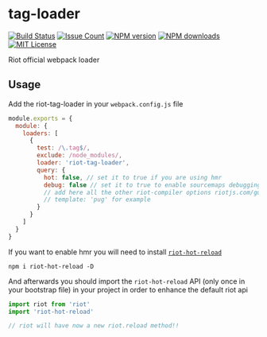 # tag-loader

[![Build Status][travis-image]][travis-url]
[![Issue Count][codeclimate-image]][codeclimate-url]
[![NPM version][npm-version-image]][npm-url]
[![NPM downloads][npm-downloads-image]][npm-url]
[![MIT License][license-image]][license-url]

Riot official webpack loader

## Usage

Add the riot-tag-loader in your `webpack.config.js` file
```js
module.exports = {
  module: {
    loaders: [
      {
        test: /\.tag$/,
        exclude: /node_modules/,
        loader: 'riot-tag-loader',
        query: {
          hot: false, // set it to true if you are using hmr
          debug: false // set it to true to enable sourcemaps debugging
          // add here all the other riot-compiler options riotjs.com/guide/compiler/
          // template: 'pug' for example
        }
      }
    ]
  }
}
```

If you want to enable hmr you will need to install [`riot-hot-reload`](https://www.npmjs.com/package/riot-hot-reload)

```shell
npm i riot-hot-reload -D
```

And afterwards you should import the `riot-hot-reload` API (only once in your bootstrap file) in your project in order to enhance the default riot api

```js
import riot from 'riot'
import 'riot-hot-reload'

// riot will have now a new riot.reload method!!
```


[travis-image]:  https://img.shields.io/travis/riot/tag-loader.svg?style=flat-square
[travis-url]:    https://travis-ci.org/riot/tag-loader
[license-image]: https://img.shields.io/badge/license-MIT-000000.svg?style=flat-square
[license-url]:   LICENSE.txt
[npm-version-image]:   https://img.shields.io/npm/v/riot-tag-loader.svg?style=flat-square
[npm-downloads-image]: https://img.shields.io/npm/dm/riot-tag-loader.svg?style=flat-square
[npm-url]:             https://npmjs.org/package/riot-tag-loader
[codeclimate-image]: https://codeclimate.com/github/riot/tag-loader/badges/issue_count.svg
[codeclimate-url]:   https://codeclimate.com/github/riot/tag-loader
